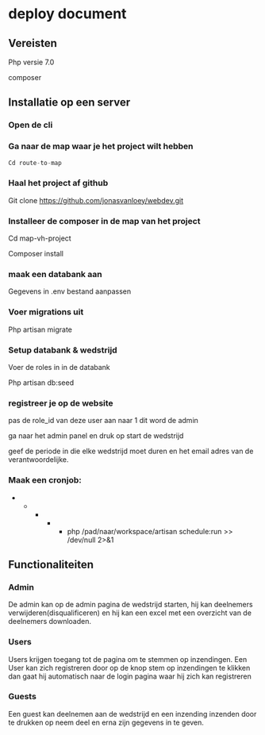 # deploy document

## Vereisten

Php versie 7.0

composer

## Installatie op een server

### Open de cli 

### Ga naar de map waar je het project wilt hebben
```php
Cd route-to-map
```

### Haal het project af github

Git clone https://github.com/jonasvanloey/webdev.git

### Installeer de composer in de map van het project

Cd map-vh-project

Composer install

### maak een databank aan

Gegevens in .env bestand aanpassen

### Voer migrations uit

Php artisan migrate

### Setup databank & wedstrijd

Voer de roles in in de databank

Php artisan db:seed	

### registreer je op de website

pas de role_id van deze user aan naar 1 dit word de admin

ga naar het admin panel en druk op start de wedstrijd

geef de periode in die elke wedstrijd moet duren en het email adres van de verantwoordelijke.

### Maak een cronjob:

* * * * * php /pad/naar/workspace/artisan schedule:run >> /dev/null 2>&1

## Functionaliteiten

### Admin

De admin kan op de admin pagina de wedstrijd starten, hij kan deelnemers 
verwijderen(disqualificeren) en hij kan een excel met een overzicht van de 
deelnemers downloaden.

### Users

Users krijgen toegang tot de pagina om te stemmen op inzendingen. Een User kan zich registreren door op de knop stem op inzendingen te klikken dan gaat hij automatisch naar de login pagina waar hij zich kan registreren

### Guests

Een guest kan deelnemen aan de wedstrijd en een inzending inzenden door te drukken op neem deel en erna zijn gegevens in te geven.



